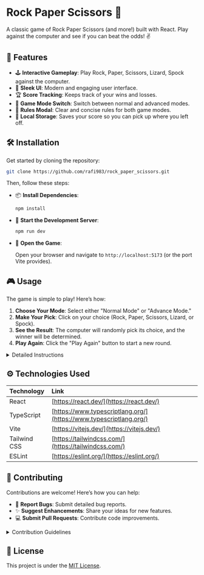 #  Rock Paper Scissors 🚀

A classic game of Rock Paper Scissors (and more!) built with React. Play against the computer and see if you can beat the odds! ✌️

## 🌟 Features

*   🕹️ **Interactive Gameplay**: Play Rock, Paper, Scissors, Lizard, Spock against the computer.
*   🎨 **Sleek UI**: Modern and engaging user interface.
*   🏆 **Score Tracking**: Keeps track of your wins and losses.
*   🔄 **Game Mode Switch**: Switch between normal and advanced modes.
*   📖 **Rules Modal**: Clear and concise rules for both game modes.
*   💾 **Local Storage**: Saves your score so you can pick up where you left off.

## 🛠️ Installation

Get started by cloning the repository:

```bash
git clone https://github.com/rafi983/rock_paper_scissors.git
```

Then, follow these steps:

*   📦 **Install Dependencies**:

    ```bash
    npm install
    ```
*   🚀 **Start the Development Server**:

    ```bash
    npm run dev
    ```
*   🎉 **Open the Game**:

    Open your browser and navigate to `http://localhost:5173` (or the port Vite provides).

## 🎮 Usage

The game is simple to play! Here’s how:

1.  **Choose Your Mode**: Select either "Normal Mode" or "Advance Mode."
2.  **Make Your Pick**: Click on your choice (Rock, Paper, Scissors, Lizard, or Spock).
3.  **See the Result**: The computer will randomly pick its choice, and the winner will be determined.
4.  **Play Again**: Click the "Play Again" button to start a new round.

<details>
<summary>Detailed Instructions</summary>

### Playing the Game

1.  **Game Modes**:
    *   **Normal Mode**: Classic Rock, Paper, Scissors.
    *   **Advance Mode**: Includes Lizard and Spock for added complexity.
2.  **Making a Choice**:
    *   Click on the image representing your choice.
    *   The game will automatically make a choice for the computer.
3.  **Understanding the Outcome**:
    *   The game will display who won the round (You Win, You Lose, or Draw).
    *   Your score will be updated accordingly.
4.  **Winning Conditions**:
    *   **Normal Mode**:
        *   Rock beats Scissors
        *   Paper beats Rock
        *   Scissors beats Paper
    *   **Advance Mode**:
        *   Rock beats Scissors and Lizard
        *   Paper beats Rock and Spock
        *   Scissors beats Paper and Lizard
        *   Lizard beats Spock and Paper
        *   Spock beats Scissors and Rock
</details>

## ⚙️ Technologies Used

| Technology   | Link                                                         |
| :----------- | :----------------------------------------------------------- |
| React        | [https://react.dev/](https://react.dev/)                    |
| TypeScript   | [https://www.typescriptlang.org/](https://www.typescriptlang.org/) |
| Vite         | [https://vitejs.dev/](https://vitejs.dev/)                  |
| Tailwind CSS | [https://tailwindcss.com/](https://tailwindcss.com/)        |
| ESLint       | [https://eslint.org/](https://eslint.org/)                  |

## 🤝 Contributing

Contributions are welcome! Here’s how you can help:

*   🐛 **Report Bugs**: Submit detailed bug reports.
*   ✨ **Suggest Enhancements**: Share your ideas for new features.
*   💻 **Submit Pull Requests**: Contribute code improvements.

<details>
<summary>Contribution Guidelines</summary>

1.  **Fork the Repository**: Create your own fork of the project.
2.  **Create a Branch**: Make a new branch for your feature or bug fix.
3.  **Make Changes**: Implement your changes, ensuring code quality.
4.  **Test**: Test your changes thoroughly.
5.  **Submit a Pull Request**: Submit your branch to the main repository.
</details>

## 📜 License

This project is under the [MIT License](link-to-license).
